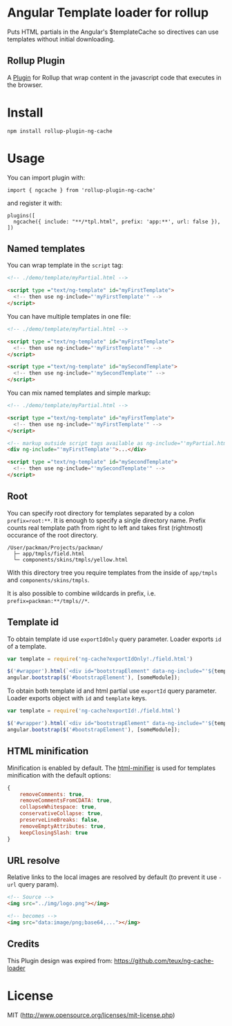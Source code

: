 # Angular Template loader for rollup

Puts HTML partials in the Angular's $templateCache so directives can use templates without initial downloading.

## Rollup Plugin

A [Plugin](https://rollupjs.org/guide/en/#plugins-overview) for Rollup that wrap content in the javascript code that executes in the browser. 
# Install

`npm install rollup-plugin-ng-cache`

# Usage

You can import plugin with:

```
import { ngcache } from 'rollup-plugin-ng-cache'
```

and register it with:

```
plugins([
  ngcache({ include: "**/*tpl.html", prefix: 'app:**', url: false }),
])

```

## Named templates

You can wrap template in the `script` tag:

``` html
<!-- ./demo/template/myPartial.html -->

<script type ="text/ng-template" id="myFirstTemplate">
  <!-- then use ng-include="'myFirstTemplate'" -->
</script>
```

You can have multiple templates in one file:

``` html
<!-- ./demo/template/myPartial.html -->

<script type ="text/ng-template" id="myFirstTemplate">
  <!-- then use ng-include="'myFirstTemplate'" -->
</script>

<script type ="text/ng-template" id="mySecondTemplate">
  <!-- then use ng-include="'mySecondTemplate'" -->
</script>
```

You can mix named templates and simple markup:

``` html
<!-- ./demo/template/myPartial.html -->

<script type ="text/ng-template" id="myFirstTemplate">
  <!-- then use ng-include="'myFirstTemplate'" -->
</script>

<!-- markup outside script tags available as ng-include="'myPartial.html'" -->
<div ng-include="'myFirstTemplate'">...</div>

<script type ="text/ng-template" id="mySecondTemplate">
  <!-- then use ng-include="'mySecondTemplate'" -->
</script>
```

## Root

You can specify root directory for templates separated by a colon `prefix=root:**`. 
It is enough to specify a single directory name. Prefix counts real template path from right to left and takes first (rightmost) occurance of the root directory.

```
/User/packman/Projects/packman/
  ├─ app/tmpls/field.html
  └─ components/skins/tmpls/yellow.html
```

With this directory tree you require templates from the inside of `app/tmpls` and `components/skins/tmpls`.

It is also possible to combine wildcards in prefix, i.e. `prefix=packman:**/tmpls//*`.


## Template id
 
To obtain template id use `exportIdOnly` query parameter. Loader exports `id` of a template.

```javascript
var template = require('ng-cache?exportIdOnly!./field.html')

$('#wrapper').html(`<div id="bootstrapElement" data-ng-include="'${template}'"></div>`);
angular.bootstrap($('#bootstrapElement'), [someModule]);
```

To obtain both template id and html partial use `exportId` query parameter. Loader exports object with `id` and `template` keys.

```javascript
var template = require('ng-cache?exportId!./field.html')

$('#wrapper').html(`<div id="bootstrapElement" data-ng-include="'${template.id}'"></div>`);
angular.bootstrap($('#bootstrapElement'), [someModule]);
```

## HTML minification

Minification is enabled by default. The [html-minifier](https://github.com/kangax/html-minifier) is used for templates minification with the default options:
```javascript
{
    removeComments: true,
    removeCommentsFromCDATA: true,
    collapseWhitespace: true,
    conservativeCollapse: true,
    preserveLineBreaks: false,
    removeEmptyAttributes: true,
    keepClosingSlash: true
}
```

## URL resolve

Relative links to the local images are resolved by default (to prevent it use `-url` query param).

``` html
<!-- Source -->
<img src="../img/logo.png"></img>

<!-- becomes -->
<img src="data:image/png;base64,..."></img>
```

## Credits
This Plugin design was expired from: https://github.com/teux/ng-cache-loader

# License

MIT (http://www.opensource.org/licenses/mit-license.php)
